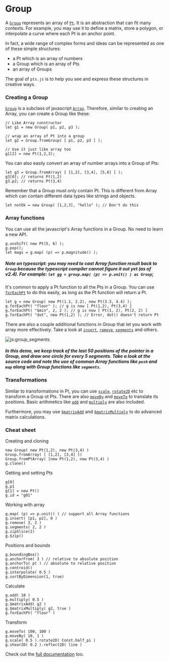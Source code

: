 # Group

A [`Group`](#pt-group) represents an array of [`Pt`](#pt-pt). It is an abstraction that can fit many contexts. For example, you may use it to define a matrix, store a polygon, or interpolate a curve where each Pt is an anchor point.

In fact, a wide range of complex forms and ideas can be represented as one of these simple structures:
- a Pt which is an array of numbers
- a Group which is an array of Pts
- an array of Groups

The goal of `pts.js` is to help you see and express these structures in creative ways.

### Creating a Group

[`Group`](#pt-group) is a subclass of javascript [`Array`](https://developer.mozilla.org/en-US/docs/Web/JavaScript/Reference/Global_Objects/Array). Therefore, similar to creating an Array, you can create a Group like these:

```
// Like Array constructor
let g1 = new Group( p1, p2, p3 );

// wrap an array of Pt into a group
let g2 = Group.fromGroup( [ p1, p2, p3 ] ); 

// Use it just like array too
g1[2] = new Pt(1,2,3);
```

You can also easily convert an array of number arrays into a Group of Pts:
```
let g3 = Group.fromArray( [ [1,2], [3,4], [5,6] ] );
g3[0]; // returns Pt(1,2)
g3.p2; // returns Pt(3,4)
```

Remember that a Group must only contain Pt. This is different from Array which can contain different data types like strings and objects.

```
let notOk = new Group( [1,2,3], "hello" ); // Don't do this
```

### Array functions
You can use all the javascript's Array functions in a Group. No need to learn a new API.

```
g.unshift( new Pt(5, 6) );
g.pop();
let mags = g.map( (p) => p.magnitude() );
```

##### Note on typescript: you may need to cast Array function result back to `Group` because the typescript compiler cannot figure it out yet (as of v2.4). For example: `let gg = group.map( (p) => p.unit() ) as Group`;

It's common to apply a Pt function to all the Pts in a Group. You can use [`forEachPt`](#pt-group) to do this easily, as long as the Pt function will return a Pt.

```
let g = new Group( new Pt(1.1, 2.2), new Pt(3.3, 4.4) );
g.forEachPt( "floor" ); // g is now [ Pt(1,2), Pt(3,4) ]
g.forEachPt( "$min", 2, 2 ); // g is now [ Pt(1, 2), Pt(2, 2) ]
g.forEachPt( "dot", new Pt(1,2) ); // Error, dot() doesn't return Pt
```

There are also a couple additional functions in Group that let you work with array more effectively. Take a look at [`insert`](#pt-group), [`remove`](#pt-group), [`segments`](#pt-group) and others.

![js:group_segments](./assets/bg.png)

##### In this demo, we keep track of the last 50 positions of the pointer in a Group, and draw one circle for every 5 segments. Take a look at the source code and note the use of common Array functions like `push` and `map` along with Group functions like `segments`.

### Transformations
Similar to transformations in Pt, you can use [`scale`](#pt-group), [`rotate2D`](#pt-group) etc to transform a Group ot Pts. There are also [`moveBy`](#pt-group) and [`moveTo`](#pt-group) to translate its positions. Basic arithmetics like [`add`](#pt-group) and [`multiply`](#pt-group) are also included. 

Furthermore, you may use [`$matrixAdd`](#pt-group) and [`$matrixMultiply`](#pt-group) to do advanced matrix calculations. 

### Cheat sheet
Creating and cloning
```
new Group( new Pt(1,2), new Pt(3,4) )
Group.fromArray( [ [1,2], [3,4] ])
Group.fromPtArray( [new Pt(1,2), new Pt(3,4) )
g.clone()
```

Getting and setting Pts 
```
g[0]
g.p1
g[1] = new Pt()
g.id = "g01"
```

Working with array
```
g.map( (p) => p.unit() ) // support all Array functions
g.insert( [p1, p2], 0 )
g.remove( 3, 2 )
g.segments( 2, 2 )
g.zipSlice(2)
g.$zip()
```

Positions and bounds
```
g.boundingBox()
g.anchorFrom( 3 ) // relative to absolute position
g.anchorTo( pt ) // absolute to relative position
g.centroid()
g.interpolate( 0.5 )
g.sortByDimension(1, true)
```

Calculate
```
g.add( 10 )
g.multiply( 0.5 )
g.$matrixAdd( g2 )
g.$matrixMultiply( g2, true )
g.forEachPt( "floor" )
```

Transform
```
g.moveTo( 100, 100 )
g.moveBy( 10, 1 )
g.scale( 0.5 ).rotate2D( Const.half_pi )
g.shear2D( 0.2 ).reflect2D( line )
```

Check out the [full documentation](../docs/) too.